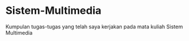 # Sistem-Multimedia
Kumpulan tugas-tugas yang telah saya kerjakan pada mata kuliah Sistem Multimedia
